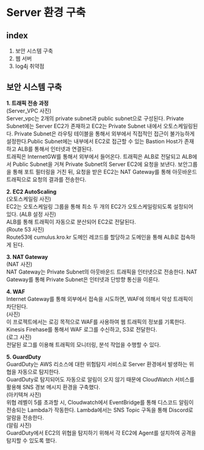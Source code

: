 # Server 환경 구축
## index
1. 보안 시스템 구축
1. 웹 서버
1. log4j 취약점

## 보안 시스템 구축
**1. 트래픽 전송 과정**  
(Server_VPC 사진)  
Server_vpc는 2개의 private subnet과 public subnet으로 구성된다. Private Subnet에는 Server EC2가 존재하고 EC2는 Private Subnet 내에서 오토스케일링된다. Private Subnet은 라우팅 테이블을 통해서 외부에서 직접적인 접근이 불가능하게 설정한다.Public Subnet에는 내부에서 EC2로 접근할 수 있는 Bastion Host가 존재하고 ALB를 통해서 인터넷과 연결된다.  
트래픽은 InternetGW를 통해서 외부에서 들어온다. 트래픽은 ALB로 전달되고 ALB에서 Public Subnet을 거쳐 Private Subnet의 Server EC2에 요청을 보낸다. 보안그룹을 통해 포트 필터링을 거친 뒤, 요청을 받은 EC2는 NAT Gateway를 통해 아웃바운드 트래픽으로 요청의 결과를 전송한다.

**2. EC2 AutoScaling**  
(오토스케일링 사진)  
EC2는 오토스케일링 그룹을 통해 최소 두 개의 EC2가 오토스케일링되도록 설정되어 있다.
(ALB 설정 사진)  
ALB를 통해 트래픽이 자동으로 분산되어 EC2로 전달된다.  
(Route 53 사진)  
Route53에 cumulus.kro.kr 도메인 레코드를 할당하고 도메인을 통해 ALB로 접속하게 된다.

**3. NAT Gateway**  
(NAT 사진)  
NAT Gateway는 Private Subnet의 아웃바운드 트래픽을 인터넷으로 전송한다. NAT Gateway를 통해 Private Subnet은 인터넷과 단방향 통신을 이룬다.

**4. WAF**  
Internet Gateway를 통해 외부에서 접속을 시도하면, WAF에 의해서 악성 트래픽이 차단된다.  
(사진)  
이 프로젝트에서는 로깅 목적으로 WAF를 사용하여 웹 트래픽의 정보를 기록한다. Kinesis Firehase를 통해서 WAF 로그를 수신하고, S3로 전달한다.  
(로그 사진)  
전달된 로그를 이용해 트래픽의 모니터링, 분석 작업을 수행할 수 있다.

**5. GuardDuty**  
GuardDuty는 AWS 리소스에 대한 위험탐지 서비스로 Server 환경에서 발생하는 위협을 자동으로 탐지한다.  
GuardDuty로 탐지되어도 자동으로 알림이 오지 않기 때문에 CloudWatch 서비스를 활용해 SNS 경보 메시지 환경을 구축했다.  
(아키텍쳐 사진)  
위협 레벨이 5를 초과할 시, Cloudwatch에서 EventBridge를 통해 디스코드 알림이 전송되는 Lambda가 작동한다. Lambda에서는 SNS Topic 구독을 통해 Discord로 알람을 전송한다.  
(알림 사진)  
GuardDuty에서 EC2의 위협을 탐지하기 위해서 각 EC2에 Agent를 설치하여 공격을 탐지할 수 있도록 했다.
